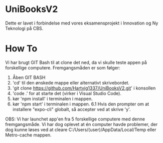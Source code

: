 # UniBooksV2

Dette er lavet i forbindelse med vores eksamensprojekt i Innovation og Ny Teknologi på CBS.

# How To
Vi har brugt GIT Bash til at clone det ned, da vi skulle teste appen på forskellige computere.
Fremgangsmåden er som følger:
1. Åben GIT BASH
2. 'cd' til den ønskede mappe eller alternativt skrivebordet.
3. 'git clone https://github.com/Hartvig1337/UniBooksV2.git' i konsollen
4. 'code .' for at starte det (virker i Visual Studio Code). 
5. kør 'npm install' i terminalen i mappen. 
6. kør 'npm start' i terminalen i mappen. 
6.1 Hvis den prompter om at installere "expo-cli" globalt, så accepter ved at skrive 'y'.


OBS: Vi har launchet app'en fra 5 forskellige computere med denne fremgangsmåde.
Vi har dog oplevet at én computer havde problemer, der dog kunne løses ved at cleare C:/Users/(user)/AppData/Local/Temp eller Metro-cache mappen. 
